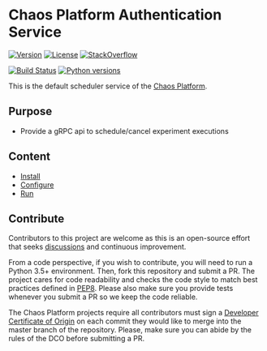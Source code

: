 # Chaos Platform Authentication Service

[![Version](https://img.shields.io/pypi/v/chaosplatform-scheduler.svg)](https://img.shields.io/pypi/v/chaosplatform-scheduler.svg)
[![License](https://img.shields.io/pypi/l/chaosplatform-scheduler.svg)](https://img.shields.io/pypi/l/chaosplatform-scheduler.svg)
[![StackOverflow](https://img.shields.io/badge/StackOverflow-ChaosPlatform-blue.svg)](https://stackoverflow.com/questions/tagged/chaosplatform+or+chaostoolkit)

[![Build Status](https://travis-ci.org/chaostoolkit/chaosplatform-scheduler.svg?branch=master)](https://travis-ci.org/chaostoolkit/chaosplatform-scheduler)
[![Python versions](https://img.shields.io/pypi/pyversions/chaosplatform-scheduler.svg)](https://www.python.org/)

This is the default scheduler service of the [Chaos Platform][chaosplatform].

[chaosplatform]: https://chaosplatform.org/

## Purpose

* Provide a gRPC api to schedule/cancel experiment executions

## Content

* [Install]
* [Configure]
* [Run]

[install]: ./docs/install.md
[configure]: ./docs/settings.md
[run]: ./docs/run.md

## Contribute

Contributors to this project are welcome as this is an open-source effort that
seeks [discussions][join] and continuous improvement.

[join]: https://join.chaostoolkit.org/

From a code perspective, if you wish to contribute, you will need to run a 
Python 3.5+ environment. Then, fork this repository and submit a PR. The
project cares for code readability and checks the code style to match best
practices defined in [PEP8][pep8]. Please also make sure you provide tests
whenever you submit a PR so we keep the code reliable.

[pep8]: https://pycodestyle.readthedocs.io/en/latest/

The Chaos Platform projects require all contributors must sign a
[Developer Certificate of Origin][dco] on each commit they would like to merge
into the master branch of the repository. Please, make sure you can abide by
the rules of the DCO before submitting a PR.

[dco]: https://github.com/probot/dco#how-it-works